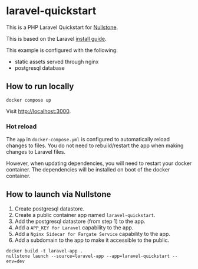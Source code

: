 # laravel-quickstart

This is a PHP Laravel Quickstart for [Nullstone](https://nullstone.io).

This is based on the Laravel [install guide](https://laravel.com/docs/9.x/installation).

This example is configured with the following:
- static assets served through nginx
- postgresql database

## How to run locally

```shell
docker compose up
```

Visit [http://localhost:3000](http://localhost:3000).

### Hot reload

The `app` in `docker-compose.yml` is configured to automatically reload changes to files.
You do not need to rebuild/restart the app when making changes to Laravel files.

However, when updating dependencies, you will need to restart your docker container.
The dependencies will be installed on boot of the docker container.

## How to launch via Nullstone

1. Create postgresql datastore.
2. Create a public container app named `laravel-quickstart`.
3. Add the postgresql datastore (from step 1) to the app.
4. Add a `APP_KEY for Laravel` capability to the app.
5. Add a `Nginx Sidecar for Fargate Service` capability to the app.
6. Add a subdomain to the app to make it accessible to the public.

```shell
docker build -t laravel-app .
nullstone launch --source=laravel-app --app=laravel-quickstart --env=dev
```

